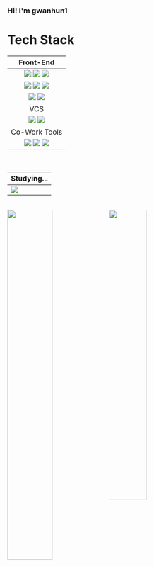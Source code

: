 ### Hi! I'm gwanhun1

<h1>Tech Stack</h1>

  |<div align="center">Front-End</div>|
  |----------|
|<div align="center"><img src="https://img.shields.io/badge/HTML5-E34F26?style=flat&logo=HTML5&logoColor=white"/> <img src="https://img.shields.io/badge/CSS3-1572B6?style=flat&logo=CSS3&logoColor=white"/> <img src="https://img.shields.io/badge/Javscript-F7DF1E?style=flat&logo=javascript&logoColor=white"/></div>
|<div align="center"> <img src="https://img.shields.io/badge/React.js-61DAFB?style=flat&logo=React&logoColor=white"/> <img src="https://img.shields.io/badge/Create%20React%20App-09D3AC?style=flat&logo=createreactapp&logoColor=white"/> <img src="https://img.shields.io/badge/React%20Router-CA4245?style=flat&logo=ReactRouter&logoColor=white"/></div>
|<div align="center"> <img src="https://img.shields.io/badge/sass-CC6699?style=flat&logo=sass&logoColor=white"/> <img src="https://img.shields.io/badge/styled%20components-DB7093?style=flat&logo=styledcomponents&logoColor=white"/> </div>
  |<div align="center">VCS</div>|
| <div align="center"><img src="https://img.shields.io/badge/Git-F05032?style=flat&logo=Git&logoColor=white"/> <img src="https://img.shields.io/badge/GitHub-181717?style=flat&logo=GitHub&logoColor=white"/></div>|
  |<div align="center">Co-Work Tools|
  |<div align="center"> <img src="https://img.shields.io/badge/Slack-4A154B?style=flat&logo=Slack&logoColor=white"/> <img src="https://img.shields.io/badge/Notion-000000?style=flat&logo=Notion&logoColor=white"/> <img src="https://img.shields.io/badge/Trello-0052CC?style=flat&logo=Trello&logoColor=white"/></div>|

<br>
  
|Studying...|
|------------|
|<img src="https://img.shields.io/badge/Typecript-3178C6?style=flat&logo=typescript&logoColor=white"/>

<br>

<img width="45%" align=left  src="https://github-readme-stats.vercel.app/api?username=gwanhun1&show_icons=true&theme=nightowl&count_private=true" />
  
<img width="41%" src="https://github-readme-stats.vercel.app/api/top-langs/?username=gwanhun1&layout=compact" />
